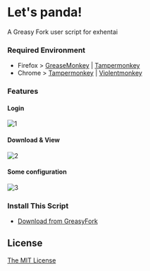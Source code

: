 # Let's panda!
A Greasy Fork user script for exhentai

### Required Environment

- Firefox > [GreaseMonkey](https://addons.mozilla.org/en-US/firefox/addon/greasemonkey/) | [Tampermonkey](https://addons.mozilla.org/en-US/firefox/addon/tampermonkey/)
- Chrome > [Tampermonkey](http://tampermonkey.net/) | [Violentmonkey](https://chrome.google.com/webstore/detail/jinjaccalgkegednnccohejagnlnfdag)

### Features

#### Login

![1](https://raw.githubusercontent.com/Sean2525/Let-s-panda/master/images/1.png)

#### Download & View

![2](https://raw.githubusercontent.com/Sean2525/Let-s-panda/master/images/2.png)

#### Some configuration

![3](https://raw.githubusercontent.com/Sean2525/Let-s-panda/master/images/3.png)

### Install This Script

- [Download from GreasyFork](https://sleazyfork.org/zh-CN/scripts/33979-let-s-panda)

## License
[The MIT License](https://github.com/Sean2525/Let-s-panda/blob/master/LICENSE)
